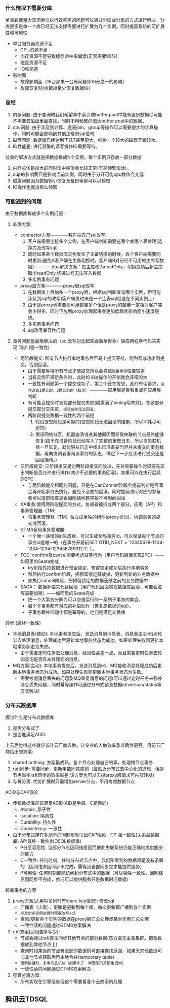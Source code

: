 ### 什么情况下需要分库
单表数据量大查询索引执行效率差的问题可以通过分区或分表的方式进行解决，分库更多是单一个库已经无法支撑需要进行扩展为几个实例。同时提高系统的可扩展性和可用性
* 单台服务器资源不足
   * CPU资源不足
   * 内存资源不足导致缓存命中率偏低(正常需要99%)
   * 磁盘资源不足
   * IO性能差
*  影响面
   * 故障影响面（16台如果一台有问题即16分之一的影响）
   * 故障恢复时间(数据量少恢复数据快)

### 总结
1. 内存问题: 由于查询时我们希望命中索引或buffer pool中能有这份数据尽可能不需要去磁盘里面查找。同时不用频繁的淘汰buffer pool中的数据。
2. cpu问题: 由于涉及到计算、连表join、group等操作可以需要很大的计算操作，同时可能会影响到其他正常的sql语句
3. 磁盘问题: 数据量已经达到了几T甚至更大，维护一个较大的磁盘开销较大。
4. IO性能差: 进行频繁的读写操作IO需要等待。

分表的解决方式就是把数据拆成N个实例。每个实例只存放一部分数据
1. 内存总体是加大的同时命中率值会比较正常(无需频繁淘汰)。
2. cup的影响面只是影响当前实例，同时由于分开可能cpu数值会变低
3. 磁盘问题因为数据较小恢复及备份等都可以以较短
4. IO操作也就没那么频繁

### 可能遇到的问题
由于数据库拆成多个实例问题：
1. 处理方案:
   * connector方案————客户端自己sql改写:
     1. 客户端需要连接多个实例，在客户端判断需要在哪个库哪个表处理(选择库及改写sql)
     2. 同时如果某个数据库实例发生了主备切换的时候，各个客户端需要同时更新(避免A客户端在主备切换时，客户端B对已经不可用的主库写数据)————dba解决方案：把主库改为readOnly，切换成功后新主库取消readOnly,切换过程无法写入数据
     3. 多实例事务问题
   * proxy层方案————proxy层sql改写:
     1. 在数据库上层加多一个proxy层，根据sql判断查询哪个实例，但可能涉及到sql的改写(客户端发过来是一个连表sql但是在不同实例上)
     2. 由于是proxy也需要高可用部署多个但是proxy的数量一定相对客户端会少得多，同时下放到proxy处理起来会更加低耦合影响面小速度更快。
     3. 多实例事务问题
     4. sql改写兼容性问题
     
2. 事务问题是最难解决的（sql改写对比起来会简单得多）靠应用程序代码来实现
同步:(强一致性)
   * 两阶段提交: 所有节点执行本地事务后不马上提交等待，则到都成功才则提交，否则回滚。
      * 由于需要等待所有节点才能提交所以会导致`阻塞等待`性能较差
      * 当有实例不满足条件时，此时的 `回滚`操作的开销就会非常的大
      * 一致性有问题第一个提交成功了，第二个还在提交，此时有读请求，`这时读到1提交的，2提交前的（脏读）` ————应用层是否看重或在应用层判断
      * 有可能当提交时发现部分提交失败(磁盘满了binlog写失败)。导致部分提交部分交失败，`提交成功无法回滚`。
      * 两阶段提交数据一致性的两个前提
        1. 假设提交阶段是可靠的(提交阶段无法回滚的结果，所以消耗尽可能短)
        2. 假设网络分区、机器崩溃或者其他原因而导致失联的节点最终能够恢复(由于在准备阶段已经写入了完整的重做日志，所以当失联机器一旦恢复，就能够从日志中找出已准备妥当但并未提交的事务数据，再向协调者查询该事务的状态，确定下一步应该进行提交还是回滚操作。)
   * 三阶段提交: 三阶段提交是对两阶段提交的改进，先对需要操作的资源先查出判断是否允许进行操作(减少不必要的事务回滚)，如果可以在执行后续的2PC
      * 与两阶段提交相同的问题，只是在CanCommit阶段会提前判断是否满足再开始事务去执行，避免不必要的回滚。同时提前访问对应的参与者可以提前检查是否因网络问题导致不可用而回滚
   * XA事务:使用两阶段提交的方式。协调者被拆成两个部分，应用（AP）和 事务管理器（TM）.
     * 将事务管理器（TM）独立成单独的组件(proxy类似)，协调事务的提交或回滚。
   * GTMS全局事务管理器:
     * 一个唯一递增的id生成器，可以生成全局事务id，可以保证每个节点的事务id是唯一的（在事务开启前SET GTID_NEXT = '12345678-1234-1234-1234-123456789012:1'; ）。
   * TCC: confirm及cancel需要考虑幂等行为（用户代码层面实现2PC）——如阿里的Seata完成
     * try阶段先把数据进行预留锁定，预留锁定成功后执行本地事务
     * 然后执行confirm阶段，把预留锁定释放掉，更新到新的业务数据中
     * 如执行cancel阶段，把预留锁定的数据还原之前的业务数据中
   * SAGA： 数据补偿来代替回滚（用户代码层面实现数据库回滚，可能会脏写需要加锁）——如阿里的Seata完成
     * 把一个大事务分解为可以交错运行的一系列子事务的集合。
     * 每个子事务都有对应的补偿动作（恢复原数据的sql）。
     * 子事务跟补偿动作都是幂等的，他们是满足交换律
   
异步:(最终一致性)
   * 本地消息表(被动): 本地事务提交后，发送消息到消息表，消息表由`定时任务`轮训去处理消息，处理成功后更新本地事务状态为成功。如果处理失败则更新本地事务状态为失败。
     * 由于需要定时任务去处理消息，延迟性会差一点，而且需要定时任务去轮训查询是否有未处理完的消息。
   * MQ方案(主动): 本地事务提交后，发送消息到`MQ`，MQ接收消息处理成功后更新本地事务状态为成功。如果处理失败则更新本地事务状态为失败。
     * 需要考虑消息丢失的问题及MQ重复消息的问题(可以通过定时任务来弥补消息丢失问题，同时幂等操作可通过分布式锁及数据id/version/status等方式解决)



### 分布式数据库
探讨什么是分布式数据库
1. 是否分布式了
2. 是否能满足ACID

上云后觉得这些就应该让云厂商去做。让专业的人做效率及准确性更高。目前云厂商给出的方案:
1. shared nothing: 方案最成熟，各个节点处理自己的事，处理跨节点事务
2. raft同步: 需要同步，更新半数同意原则（最贴近分布式去中心化的思想，但是节点越多raft同步的效率越差,该方案也可以去掉proxy层请求可内部转发）
3. 存算分离: 优势扩展时只需增加server节点，不用考虑数据节点

ACID与CAP理论
* 传统数据库应该满足ACID(AID是手段，C是目的)
  * Atomic: 原子性 
  * Isolation: 隔离性
  * Durability: 持久性
  * Consistency: 一致性
* 由于分布式存在多副本的问题那就引出CAP理论，CP:强一致性(关系型数据库)  AP:最终一致性(NOSQL数据库)
  * P分区容忍性: 当部分节点因网络原因而彼此失联系统仍能正确地提供服务的能力
  * C一致性: 任何时刻、任何分布式节点中，我们所看到的数据都是没有矛盾的（因网络原因同步不完成，需等到全部同步完才能提供服务）
  * P可用性: 任何时刻都能访问到分布式中的数据（可以牺牲一致性，因网络原因同步不完成，依旧可以提供服务只是数据时旧数据）

跨库事务的方案
1. proxy方案(适用写多同时有share key情况): 修改sql
   * 广播表（小表），更新是更新到每个库，每次更新都广播到各个实例
   * `涉及到多实例处理时需要改写sql`
   * 查询/更新各个实例的数据在proxy层汇总处理或某台实例汇总处理
   * 一致性读的问题通过GTMS方案解决
2. raft方案(适用查多写少): 
   * 节点会通过raft算法同步其他节点的部分数据(该方案无主备集群。把备数据放到其他节点上)
   * 查询时如果当前节点有全部的数据则可直接查找返回，如果无其他数据可向其他节点获取后再本地合并(temporary table)
   * `更新数据时，多半同意机制（如果小于一半回滚的开销也很大）`
   * 一致性读的问题通过GTMS方案解决
3. 存算分离方案:
   * 所有实现在引擎层处理这个需要看各个云商家的处理


## 腾讯云TDSQL